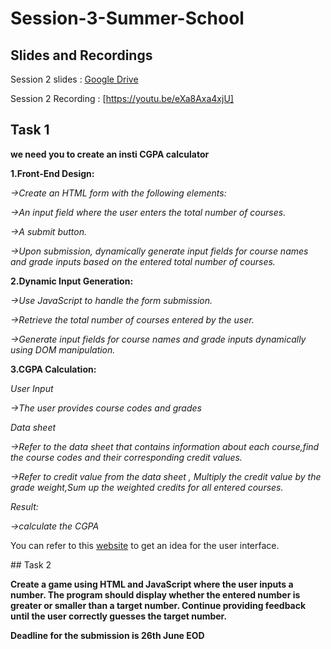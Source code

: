 # Session-3-Summer-School

## Slides and Recordings  

 Session 2 slides : [Google Drive](https://docs.google.com/presentation/d/10d_h0oOdvc0AnuHcaLk8MXxi1JMLqjry/edit?usp=drivesdk&ouid=110059514171347406036&rtpof=true&sd=true)

 Session 2 Recording : [https://youtu.be/eXa8Axa4xjU]



 ## Task 1

**we need you to create an insti CGPA calculator**

**1.Front-End Design:**

*->Create an HTML form with the following elements:*

*->An input field where the user enters the total number of courses.*

*->A submit button.*

*->Upon submission, dynamically generate input fields for course names and grade inputs based on the entered total number of courses.*

**2.Dynamic Input Generation:**

*->Use JavaScript to handle the form submission.*

*->Retrieve the total number of courses entered by the user.*

*->Generate input fields for course names and grade inputs dynamically using DOM manipulation.*

**3.CGPA Calculation:**

*User Input*

*->The user provides course codes and grades*

*Data sheet*

*->Refer to the data sheet that contains information about each course,find the course codes and their corresponding credit values.*

*->Refer to credit value from the data sheet , Multiply the credit value by the grade weight,Sum up the weighted credits for all entered courses.*

*Result:*

*->calculate the CGPA*

You can refer to this [website](https://nagasai6.github.io/iit-madras-gpa/) to get an idea for the user interface.

## Task 2


**Create a game using HTML and JavaScript where the user inputs a number. The program should display whether the entered number is greater or smaller than a target number. Continue providing feedback until the user correctly guesses the target number.**


**Deadline for the submission is 26th June EOD**

